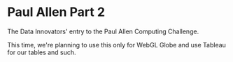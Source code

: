 Paul Allen Part 2
=================

The Data Innovators' entry to the Paul Allen Computing Challenge.

This time, we're planning to use this only for WebGL Globe and use Tableau for our tables and such.
